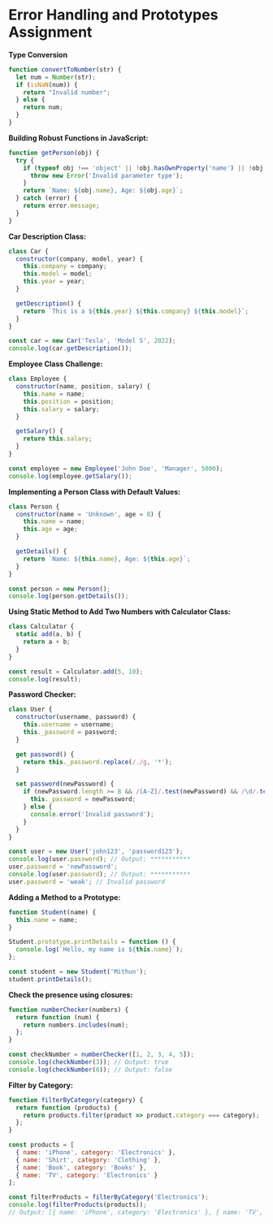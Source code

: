 # Error Handling and Prototypes Assignment

****Type Conversion****
```javascript
function convertToNumber(str) {
  let num = Number(str);
  if (isNaN(num)) {
    return "Invalid number";
  } else {
    return num;
  }
}

```

**Building Robust Functions in JavaScript:**

```javascript
function getPerson(obj) {
  try {
    if (typeof obj !== 'object' || !obj.hasOwnProperty('name') || !obj.hasOwnProperty('age')) {
      throw new Error('Invalid parameter type');
    }
    return `Name: ${obj.name}, Age: ${obj.age}`;
  } catch (error) {
    return error.message;
  }
}

```

**Car Description Class:**
```javascript
class Car {
  constructor(company, model, year) {
    this.company = company;
    this.model = model;
    this.year = year;
  }

  getDescription() {
    return `This is a ${this.year} ${this.company} ${this.model}`;
  }
}

const car = new Car('Tesla', 'Model S', 2022);
console.log(car.getDescription());

```

**Employee Class Challenge:**

```javascript
class Employee {
  constructor(name, position, salary) {
    this.name = name;
    this.position = position;
    this.salary = salary;
  }

  getSalary() {
    return this.salary;
  }
}

const employee = new Employee('John Doe', 'Manager', 5000);
console.log(employee.getSalary());

```

**Implementing a Person Class with Default Values:**

```javascript
class Person {
  constructor(name = 'Unknown', age = 0) {
    this.name = name;
    this.age = age;
  }

  getDetails() {
    return `Name: ${this.name}, Age: ${this.age}`;
  }
}

const person = new Person();
console.log(person.getDetails());

```

**Using Static Method to Add Two Numbers with Calculator Class:**
```javascript
class Calculator {
  static add(a, b) {
    return a + b;
  }
}

const result = Calculator.add(5, 10);
console.log(result);

```
**Password Checker:**
```javascript
class User {
  constructor(username, password) {
    this.username = username;
    this._password = password;
  }

  get password() {
    return this._password.replace(/./g, '*');
  }

  set password(newPassword) {
    if (newPassword.length >= 8 && /[A-Z]/.test(newPassword) && /\d/.test(newPassword)) {
      this._password = newPassword;
    } else {
      console.error('Invalid password');
    }
  }
}

const user = new User('john123', 'password123');
console.log(user.password); // Output: ***********
user.password = 'newPassword';
console.log(user.password); // Output: ***********
user.password = 'weak'; // Invalid password

```

**Adding a Method to a Prototype:**

```javascript
function Student(name) {
  this.name = name;
}

Student.prototype.printDetails = function () {
  console.log(`Hello, my name is ${this.name}`);
};

const student = new Student('Mithun');
student.printDetails();

```

**Check the presence using closures:**
```javascript
function numberChecker(numbers) {
  return function (num) {
    return numbers.includes(num);
  };
}

const checkNumber = numberChecker([1, 2, 3, 4, 5]);
console.log(checkNumber(3)); // Output: true
console.log(checkNumber(6)); // Output: false

```

**Filter by Category:**

```javascript
function filterByCategory(category) {
  return function (products) {
    return products.filter(product => product.category === category);
  };
}

const products = [
  { name: 'iPhone', category: 'Electronics' },
  { name: 'Shirt', category: 'Clothing' },
  { name: 'Book', category: 'Books' },
  { name: 'TV', category: 'Electronics' }
];

const filterProducts = filterByCategory('Electronics');
console.log(filterProducts(products));
// Output: [{ name: 'iPhone', category: 'Electronics' }, { name: 'TV', category: 'Electronics' }]

```